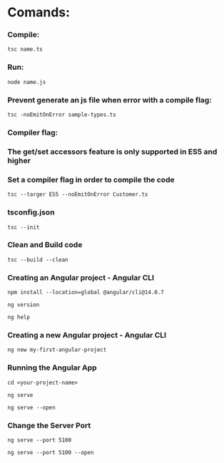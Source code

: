 # Comands:

### Compile:
``` 
tsc name.ts 
```

### Run:
``` 
node name.js  
```

### Prevent generate an js file when error with a compile flag:
``` 
tsc -noEmitOnError sample-types.ts  
```


### Compiler flag:
### The get/set accessors feature is only supported in ES5 and higher
### Set a compiler flag in order to compile the code
``` 
tsc --targer ES5 --noEmitOnError Customer.ts  
```

### tsconfig.json
``` 
tsc --init 
```

### Clean and Build code
``` 
tsc --build --clean  
```

### Creating an Angular project - Angular CLI
``` 
npm install --location=global @angular/cli@14.0.7

ng version

ng help

```

### Creating a new Angular project - Angular CLI
``` 
ng new my-first-angular-project

```

### Running the Angular App
``` 
cd <your-project-name>

ng serve

ng serve --open

```

### Change the Server Port
``` 
ng serve --port 5100

ng serve --port 5100 --open

```